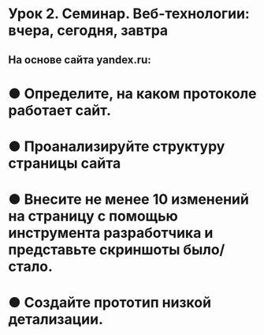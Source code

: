 # Урок 2. Семинар. Веб-технологии: вчера, сегодня, завтра
## На основе сайта yandex.ru:

# ● Определите, на каком протоколе работает сайт.
# ● Проанализируйте структуру страницы сайта
# ● Внесите не менее 10 изменений на страницу с помощью инструмента разработчика и представьте скриншоты было/стало.
# ● Создайте прототип низкой детализации.
